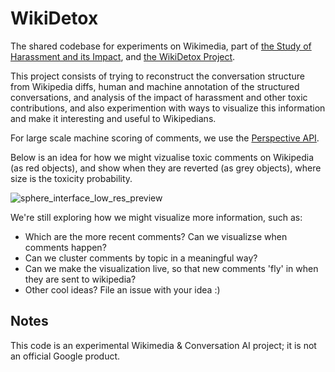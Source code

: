 # WikiDetox

The shared codebase for experiments on Wikimedia, part of [the Study of
Harassment and its
Impact](https://meta.wikimedia.org/wiki/Research:Study_of_harassment_and_its_impact), and [the WikiDetox Project](https://meta.wikimedia.org/wiki/Research:Detox).

This project consists of trying to reconstruct the conversation structure from Wikipedia diffs, human and machine annotation of the structured conversations, and analysis of the impact of harassment and other toxic contributions, and also experimention with ways to visualize this information and make it interesting and useful to Wikipedians.

For large scale machine scoring of comments, we use the [Perspective API](https://www.perspectivepai.com).

Below is an idea for how we might vizualise toxic comments on Wikipedia (as red objects), and show when they are reverted (as grey objects), where size is the toxicity probability.

![sphere_interface_low_res_preview](https://user-images.githubusercontent.com/1489560/30126500-1520b868-930a-11e7-8383-3d551637c758.jpg)

We're still exploring how we might visualize more information, such as:
 * Which are the more recent comments? Can we visualizse when comments happen?
 * Can we cluster comments by topic in a meaningful way?
 * Can we make the visualization live, so that new comments 'fly' in when they are sent to wikipedia? 
 * Other cool ideas? File an issue with your idea :)

## Notes

This code is an experimental Wikimedia & Conversation AI project; it is not an official Google product.
